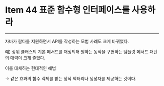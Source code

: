# Item 44 표준 함수형 인터페이스를 사용하라

--------------------------------------------

자바가 람다를 지원하면서 API를 작성하는 모범 사례도 크게 바뀌었다. 

예) 상위 클래스의 기본 메서드를 재정의해 원하는 동작을 구현하는 템플릿 메서드 패턴의 매력이 크게 줄었다. 

이를 대체하는 현대적인 해법

→ 같은 효과의 함수 객체를 받는 정적 팩터리나 생성자를 제공하는 것이다. 



